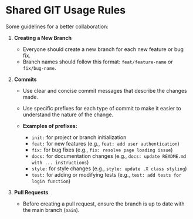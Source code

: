 # Shared GIT Usage Rules  
Some guidelines for a better collaboration:  

1. **Creating a New Branch**  
   - Everyone should create a new branch for each new feature or bug fix.  
   - Branch names should follow this format: `feat/feature-name` or `fix/bug-name`.  

2. **Commits**  
   - Use clear and concise commit messages that describe the changes made.  
   - Use specific prefixes for each type of commit to make it easier to understand the nature of the change.  

   - **Examples of prefixes:**  
     - `init:` for project or branch initialization  
     - `feat:` for new features (e.g., `feat: add user authentication`)  
     - `fix:` for bug fixes (e.g., `fix: resolve page loading issue`)  
     - `docs:` for documentation changes (e.g., `docs: update README.md with ... instructions`)  
     - `style:` for style changes (e.g., `style: update .X class styling`)  
     - `test:` for adding or modifying tests (e.g., `test: add tests for login function`)  

3. **Pull Requests**  
   - Before creating a pull request, ensure the branch is up to date with the main branch (`main`).  

